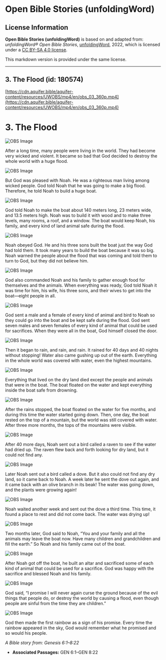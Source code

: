 # Open Bible Stories (unfoldingWord)

## License Information

**Open Bible Stories (unfoldingWord)** is based on and adapted from: _unfoldingWord® Open Bible Stories_, [unfoldingWord](https://unfoldingword.org/utw), 2022, which is licensed under a [CC BY-SA 4.0 license](https://creativecommons.org/licenses/by-sa/4.0/legalcode.en).

This markdown version is provided under the same license.



--------------------------------

## 3. The Flood (id: 180574)

[https://cdn.aquifer.bible/aquifer-content/resources/UWOBS/mp4/en/obs_03_360p.mp4](https://cdn.aquifer.bible/aquifer-content/resources/UWOBS/mp4/en/obs_03_360p.mp4)

3\. The Flood
=============

![OBS Image](https://cdn.aquifer.bible/aquifer-content/resources/UWOBS/jpg/360px/obs-en-03-01.jpg)

After a long time, many people were living in the world. They had become very wicked and violent. It became so bad that God decided to destroy the whole world with a huge flood.

![OBS Image](https://cdn.aquifer.bible/aquifer-content/resources/UWOBS/jpg/360px/obs-en-03-02.jpg)

But God was pleased with Noah. He was a righteous man living among wicked people. God told Noah that he was going to make a big flood. Therefore, he told Noah to build a huge boat.

![OBS Image](https://cdn.aquifer.bible/aquifer-content/resources/UWOBS/jpg/360px/obs-en-03-03.jpg)

God told Noah to make the boat about 140 meters long, 23 meters wide, and 13\.5 meters high. Noah was to build it with wood and to make three levels, many rooms, a roof, and a window. The boat would keep Noah, his family, and every kind of land animal safe during the flood.

![OBS Image](https://cdn.aquifer.bible/aquifer-content/resources/UWOBS/jpg/360px/obs-en-03-04.jpg)

Noah obeyed God. He and his three sons built the boat just the way God had told them. It took many years to build the boat because it was so big. Noah warned the people about the flood that was coming and told them to turn to God, but they did not believe him.

![OBS Image](https://cdn.aquifer.bible/aquifer-content/resources/UWOBS/jpg/360px/obs-en-03-05.jpg)

God also commanded Noah and his family to gather enough food for themselves and the animals. When everything was ready, God told Noah it was time for him, his wife, his three sons, and their wives to get into the boat—eight people in all.

![OBS Image](https://cdn.aquifer.bible/aquifer-content/resources/UWOBS/jpg/360px/obs-en-03-06.jpg)

God sent a male and a female of every kind of animal and bird to Noah so they could go into the boat and be kept safe during the flood. God sent seven males and seven females of every kind of animal that could be used for sacrifices. When they were all in the boat, God himself closed the door.

![OBS Image](https://cdn.aquifer.bible/aquifer-content/resources/UWOBS/jpg/360px/obs-en-03-07.jpg)

Then it began to rain, and rain, and rain. It rained for 40 days and 40 nights without stopping! Water also came gushing up out of the earth. Everything in the whole world was covered with water, even the highest mountains.

![OBS Image](https://cdn.aquifer.bible/aquifer-content/resources/UWOBS/jpg/360px/obs-en-03-08.jpg)

Everything that lived on the dry land died except the people and animals that were in the boat. The boat floated on the water and kept everything inside the boat safe from drowning.

![OBS Image](https://cdn.aquifer.bible/aquifer-content/resources/UWOBS/jpg/360px/obs-en-03-09.jpg)

After the rains stopped, the boat floated on the water for five months, and during this time the water started going down. Then, one day, the boat rested on the top of a mountain, but the world was still covered with water. After three more months, the tops of the mountains were visible.

![OBS Image](https://cdn.aquifer.bible/aquifer-content/resources/UWOBS/jpg/360px/obs-en-03-10.jpg)

After 40 more days, Noah sent out a bird called a raven to see if the water had dried up. The raven flew back and forth looking for dry land, but it could not find any.

![OBS Image](https://cdn.aquifer.bible/aquifer-content/resources/UWOBS/jpg/360px/obs-en-03-11.jpg)

Later Noah sent out a bird called a dove. But it also could not find any dry land, so it came back to Noah. A week later he sent the dove out again, and it came back with an olive branch in its beak! The water was going down, and the plants were growing again!

![OBS Image](https://cdn.aquifer.bible/aquifer-content/resources/UWOBS/jpg/360px/obs-en-03-12.jpg)

Noah waited another week and sent out the dove a third time. This time, it found a place to rest and did not come back. The water was drying up!

![OBS Image](https://cdn.aquifer.bible/aquifer-content/resources/UWOBS/jpg/360px/obs-en-03-13.jpg)

Two months later, God said to Noah, “You and your family and all the animals may leave the boat now. Have many children and grandchildren and fill the earth.” So Noah and his family came out of the boat.

![OBS Image](https://cdn.aquifer.bible/aquifer-content/resources/UWOBS/jpg/360px/obs-en-03-14.jpg)

After Noah got off the boat, he built an altar and sacrificed some of each kind of animal that could be used for a sacrifice. God was happy with the sacrifice and blessed Noah and his family.

![OBS Image](https://cdn.aquifer.bible/aquifer-content/resources/UWOBS/jpg/360px/obs-en-03-15.jpg)

God said, “I promise I will never again curse the ground because of the evil things that people do, or destroy the world by causing a flood, even though people are sinful from the time they are children.”

![OBS Image](https://cdn.aquifer.bible/aquifer-content/resources/UWOBS/jpg/360px/obs-en-03-16.jpg)

God then made the first rainbow as a sign of his promise. Every time the rainbow appeared in the sky, God would remember what he promised and so would his people.

*A Bible story from: Genesis 6:1–8:22*

* **Associated Passages:** GEN 6:1–GEN 8:22

